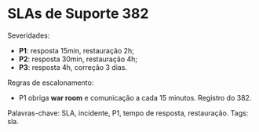 # SLAs de Suporte 382

Severidades:
- **P1**: resposta 15min, restauração 2h;
- **P2**: resposta 30min, restauração 4h;
- **P3**: resposta 4h, correção 3 dias.

Regras de escalonamento:
- P1 obriga **war room** e comunicação a cada 15 minutos.
Registro do 382.

Palavras-chave: SLA, incidente, P1, tempo de resposta, restauração.
Tags: sla.
